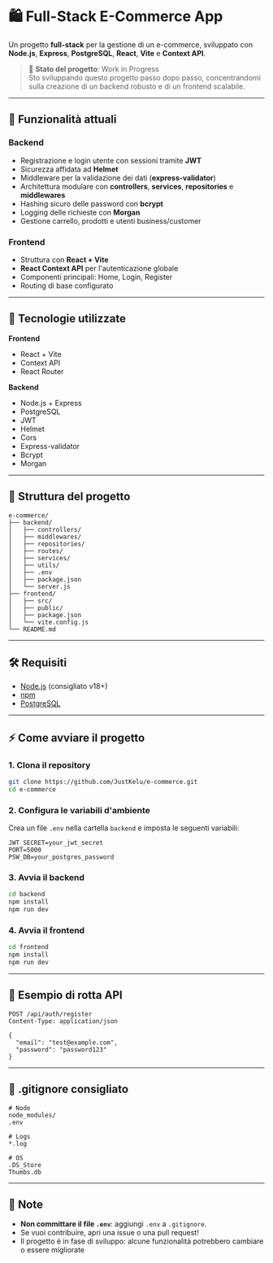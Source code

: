 # 🛍️ Full-Stack E-Commerce App

Un progetto **full-stack** per la gestione di un e-commerce, sviluppato con **Node.js**, **Express**, **PostgreSQL**, **React**, **Vite** e **Context API**.

> 🚧 **Stato del progetto**: Work in Progress  
> Sto sviluppando questo progetto passo dopo passo, concentrandomi sulla creazione di un backend robusto e di un frontend scalabile.

---

## 📌 Funzionalità attuali

### **Backend**
- Registrazione e login utente con sessioni tramite **JWT**
- Sicurezza affidata ad **Helmet**
- Middleware per la validazione dei dati (**express-validator**)
- Architettura modulare con **controllers**, **services**, **repositories** e **middlewares**
- Hashing sicuro delle password con **bcrypt**
- Logging delle richieste con **Morgan**
- Gestione carrello, prodotti e utenti business/customer

### **Frontend**
- Struttura con **React + Vite**
- **React Context API** per l'autenticazione globale
- Componenti principali: Home, Login, Register
- Routing di base configurato

---

## 🚀 Tecnologie utilizzate

**Frontend**
- React + Vite
- Context API
- React Router

**Backend**
- Node.js + Express
- PostgreSQL
- JWT
- Helmet
- Cors
- Express-validator
- Bcrypt
- Morgan

---

## 📂 Struttura del progetto

```
e-commerce/
├── backend/
│   ├── controllers/
│   ├── middlewares/
│   ├── repositories/
│   ├── routes/
│   ├── services/
│   ├── utils/
│   ├── .env
│   ├── package.json
│   └── server.js
├── frontend/
│   ├── src/
│   ├── public/
│   ├── package.json
│   └── vite.config.js
└── README.md
```

---

## 🛠️ Requisiti

- [Node.js](https://nodejs.org/) (consigliato v18+)
- [npm](https://www.npmjs.com/)
- [PostgreSQL](https://www.postgresql.org/)

---

## ⚡ Come avviare il progetto

### 1. Clona il repository

```bash
git clone https://github.com/JustKelu/e-commerce.git
cd e-commerce
```

### 2. Configura le variabili d'ambiente

Crea un file `.env` nella cartella `backend` e imposta le seguenti variabili:

```
JWT_SECRET=your_jwt_secret
PORT=5000
PSW_DB=your_postgres_password
```

### 3. Avvia il backend

```bash
cd backend
npm install
npm run dev
```

### 4. Avvia il frontend

```bash
cd frontend
npm install
npm run dev
```

---

## 📄 Esempio di rotta API

```http
POST /api/auth/register
Content-Type: application/json

{
  "email": "test@example.com",
  "password": "password123"
}
```

---

## 📃 .gitignore consigliato

```
# Node
node_modules/
.env

# Logs
*.log

# OS
.DS_Store
Thumbs.db
```

---

## 📝 Note

- **Non committare il file `.env`**: aggiungi `.env` a `.gitignore`.
- Se vuoi contribuire, apri una issue o una pull request!
- Il progetto è in fase di sviluppo: alcune funzionalità potrebbero cambiare o essere migliorate
